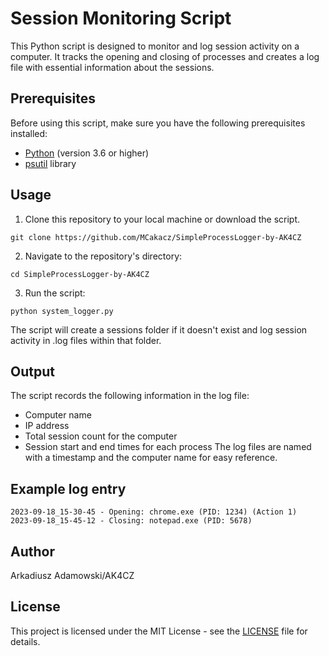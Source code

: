 # Session Monitoring Script

This Python script is designed to monitor and log session activity on a computer. It tracks the opening and closing of processes and creates a log file with essential information about the sessions.

## Prerequisites

Before using this script, make sure you have the following prerequisites installed:

- [Python](https://www.python.org/) (version 3.6 or higher)
- [psutil](https://pypi.org/project/psutil/) library

## Usage

1. Clone this repository to your local machine or download the script.

```
git clone https://github.com/MCakacz/SimpleProcessLogger-by-AK4CZ
```
2. Navigate to the repository's directory:
```
cd SimpleProcessLogger-by-AK4CZ
```
3. Run the script:
```
python system_logger.py
```
The script will create a sessions folder if it doesn't exist and log session activity in .log files within that folder.
## Output
The script records the following information in the log file:

- Computer name
- IP address
- Total session count for the computer
- Session start and end times for each process
The log files are named with a timestamp and the computer name for easy reference.

## Example log entry
```
2023-09-18_15-30-45 - Opening: chrome.exe (PID: 1234) (Action 1)
2023-09-18_15-45-12 - Closing: notepad.exe (PID: 5678)
```
## Author
Arkadiusz Adamowski/AK4CZ

## License
This project is licensed under the MIT License - see the [LICENSE](https://www.mediafire.com/file/1237ejkpwz6ro53/LICENSE/file) file for details.
